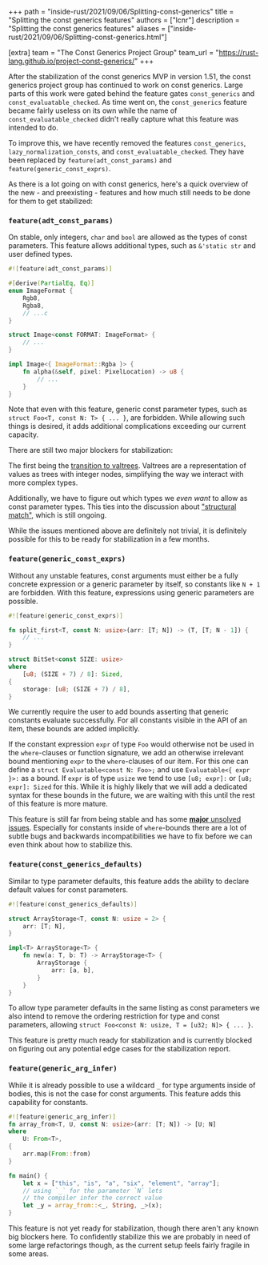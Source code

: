 +++
path = "inside-rust/2021/09/06/Splitting-const-generics"
title = "Splitting the const generics features"
authors = ["lcnr"]
description = "Splitting the const generics features"
aliases = ["inside-rust/2021/09/06/Splitting-const-generics.html"]

[extra]
team = "The Const Generics Project Group"
team_url = "https://rust-lang.github.io/project-const-generics/"
+++

After the stabilization of the const generics MVP in version 1.51, the const generics project group has continued to
work on const generics. Large parts of this work were gated behind the feature gates `const_generics` and `const_evaluatable_checked`. As time went on, the
`const_generics` feature became fairly useless on its own while the name of
`const_evaluatable_checked` didn't really capture what this feature was intended to do.

To improve this, we have recently removed the features `const_generics`, `lazy_normalization_consts`, and `const_evaluatable_checked`. They have been replaced by `feature(adt_const_params)` and `feature(generic_const_exprs)`.

As there is a lot going on with const generics, here's a quick overview of the new - and preexisting - features and how much still needs to be done for them to get stabilized:

### `feature(adt_const_params)`

On stable, only integers, `char` and `bool` are allowed as the types of const parameters. This feature allows additional types, such as `&'static str` and user defined types.
```rust
#![feature(adt_const_params)]

#[derive(PartialEq, Eq)]
enum ImageFormat {
    Rgb8,
    Rgba8,
    // ...c
}

struct Image<const FORMAT: ImageFormat> {
    // ...
}

impl Image<{ ImageFormat::Rgba }> {
    fn alpha(&self, pixel: PixelLocation) -> u8 {
        // ...
    }
}
```
Note that even with this feature, generic const parameter types, such as `struct Foo<T, const N: T> { ... }`, are forbidden.
While allowing such things is desired, it adds additional complications exceeding our current capacity.

There are still two major blockers for stabilization: 

The first being the [transition to valtrees](https://github.com/rust-lang/rust/pull/83234). Valtrees are a representation of values as trees with integer nodes, simplifying the way we interact with more complex types.

Additionally, we have to figure out which types we *even want* to allow as const parameter types. This ties into the discussion
about ["structural match"](https://github.com/rust-lang/rust/issues/74446), which is still ongoing.

While the issues mentioned above are definitely not trivial, it is definitely possible for this to be ready for stabilization in a few months.

### `feature(generic_const_exprs)`

Without any unstable features, const arguments must either be a fully concrete expression or a generic parameter by itself, so constants like `N + 1` are forbidden. With this feature, expressions using generic parameters are possible. 

```rust
#![feature(generic_const_exprs)]

fn split_first<T, const N: usize>(arr: [T; N]) -> (T, [T; N - 1]) {
    // ...
}

struct BitSet<const SIZE: usize>
where
    [u8; (SIZE + 7) / 8]: Sized,
{
    storage: [u8; (SIZE + 7) / 8],
}
```

We currently require the user to add bounds asserting that generic constants evaluate successfully. For all constants visible in the API of an item, these bounds are added implicitly. 

If the constant expression `expr` of type `Foo` would otherwise not be used in the `where`-clauses or function signature, we add an otherwise irrelevant bound mentioning `expr` to the `where`-clauses of our item. For this one can define a `struct Evaluatable<const N: Foo>;` and use `Evaluatable<{ expr }>:` as a bound. If `expr` is of type `usize` we tend to use `[u8; expr]:`
or `[u8; expr]: Sized` for this. While it is highly likely that we will add a dedicated syntax for these bounds in the future, we are waiting with this until the rest of this feature is more mature.

This feature is still far from being stable and has some [**major** unsolved issues](https://github.com/rust-lang/project-const-generics/blob/master/design-docs/anon-const-substs.md). Especially for constants inside of `where`-bounds there are a lot of subtle bugs and backwards incompatibilities we have to fix before we can even think about how to stabilize this.

### `feature(const_generics_defaults)`

Similar to type parameter defaults, this feature adds the ability to declare default values for const parameters.

```rust
#![feature(const_generics_defaults)]

struct ArrayStorage<T, const N: usize = 2> {
    arr: [T; N],
}

impl<T> ArrayStorage<T> {
    fn new(a: T, b: T) -> ArrayStorage<T> {
        ArrayStorage {
            arr: [a, b],
        }
    }
}
```
To allow type parameter defaults in the same listing as const parameters we also intend to remove the ordering restriction for
type and const parameters, allowing `struct Foo<const N: usize, T = [u32; N]> { ... }`.

This feature is pretty much ready for stabilization and is currently blocked on figuring out any potential edge cases for the
stabilization report.

### `feature(generic_arg_infer)`

While it is already possible to use a wildcard `_` for type arguments inside of bodies, this is not the case for const arguments.
This feature adds this capability for constants.

```rust
#![feature(generic_arg_infer)]
fn array_from<T, U, const N: usize>(arr: [T; N]) -> [U; N]
where
    U: From<T>,
{
    arr.map(From::from)
}

fn main() {
    let x = ["this", "is", "a", "six", "element", "array"];
    // using `_` for the parameter `N` lets
    // the compiler infer the correct value
    let _y = array_from::<_, String, _>(x);
}
```

This feature is not yet ready for stabilization, though there aren't any known big blockers here.
To confidently stabilize this we are probably in need of some large refactorings though, as the current setup
feels fairly fragile in some areas.

